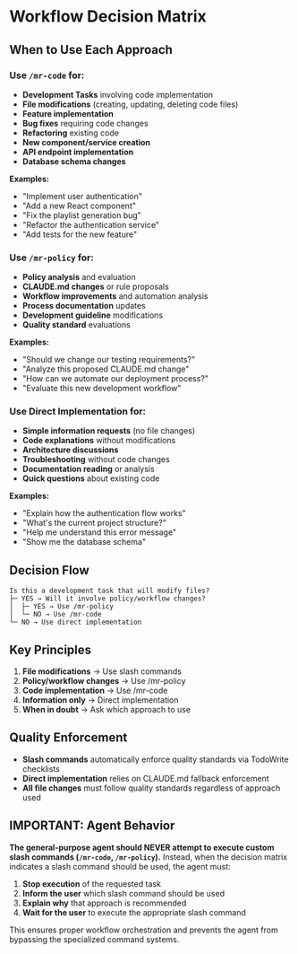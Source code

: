 # Workflow Decision Matrix

## When to Use Each Approach

### Use `/mr-code` for:
- **Development Tasks** involving code implementation
- **File modifications** (creating, updating, deleting code files)
- **Feature implementation** 
- **Bug fixes** requiring code changes
- **Refactoring** existing code
- **New component/service creation**
- **API endpoint implementation**
- **Database schema changes**

**Examples:**
- "Implement user authentication"
- "Add a new React component"
- "Fix the playlist generation bug"
- "Refactor the authentication service"
- "Add tests for the new feature"

### Use `/mr-policy` for:
- **Policy analysis** and evaluation
- **CLAUDE.md changes** or rule proposals
- **Workflow improvements** and automation analysis
- **Process documentation** updates
- **Development guideline** modifications
- **Quality standard** evaluations

**Examples:**
- "Should we change our testing requirements?"
- "Analyze this proposed CLAUDE.md change"
- "How can we automate our deployment process?"
- "Evaluate this new development workflow"

### Use **Direct Implementation** for:
- **Simple information requests** (no file changes)
- **Code explanations** without modifications
- **Architecture discussions** 
- **Troubleshooting** without code changes
- **Documentation reading** or analysis
- **Quick questions** about existing code

**Examples:**
- "Explain how the authentication flow works"
- "What's the current project structure?"
- "Help me understand this error message"
- "Show me the database schema"

## Decision Flow

```
Is this a development task that will modify files?
├─ YES → Will it involve policy/workflow changes?
│  ├─ YES → Use /mr-policy
│  └─ NO → Use /mr-code
└─ NO → Use direct implementation
```

## Key Principles

1. **File modifications** → Use slash commands
2. **Policy/workflow changes** → Use /mr-policy  
3. **Code implementation** → Use /mr-code
4. **Information only** → Direct implementation
5. **When in doubt** → Ask which approach to use

## Quality Enforcement

- **Slash commands** automatically enforce quality standards via TodoWrite checklists
- **Direct implementation** relies on CLAUDE.md fallback enforcement
- **All file changes** must follow quality standards regardless of approach used

## IMPORTANT: Agent Behavior

**The general-purpose agent should NEVER attempt to execute custom slash commands (`/mr-code`, `/mr-policy`).** Instead, when the decision matrix indicates a slash command should be used, the agent must:

1. **Stop execution** of the requested task
2. **Inform the user** which slash command should be used
3. **Explain why** that approach is recommended
4. **Wait for the user** to execute the appropriate slash command

This ensures proper workflow orchestration and prevents the agent from bypassing the specialized command systems.